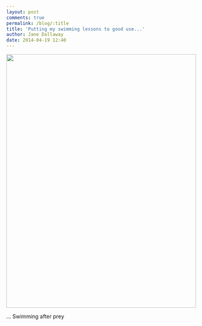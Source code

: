 ```yaml
---
layout: post
comments: true
permalink: /blog/:title
title: 'Putting my swimming lessons to good use...'
author: Jane Dallaway
date: 2014-04-19 12:40
---
```


<div><a href="http://static.skitters.dallaway.com/tp_IMG_20140419_123435.JPG"><img src="http://static.skitters.dallaway.com/tp_thumb_IMG_20140419_123435.JPG" width="500" height="667"/></a></div>

... Swimming after prey
  
      
